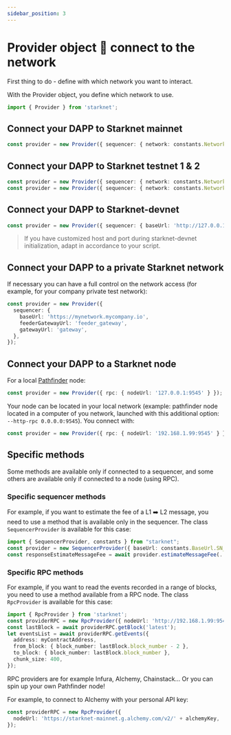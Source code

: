 ```yaml
---
sidebar_position: 3
---
```


# Provider object 🔌 connect to the network

First thing to do - define with which network you want to interact.

With the Provider object, you define which network to use.

```typescript
import { Provider } from 'starknet';
```

## Connect your DAPP to Starknet mainnet

```typescript
const provider = new Provider({ sequencer: { network: constants.NetworkName.SN_MAIN } });
```

## Connect your DAPP to Starknet testnet 1 & 2

```typescript
const provider = new Provider({ sequencer: { network: constants.NetworkName.SN_GOERLI } }); // for testnet 1
const provider = new Provider({ sequencer: { network: constants.NetworkName.SN_GOERLI2 } }); // for testnet 2
```

## Connect your DAPP to Starknet-devnet

```typescript
const provider = new Provider({ sequencer: { baseUrl: 'http://127.0.0.1:5050' } });
```

> If you have customized host and port during starknet-devnet initialization, adapt in accordance to your script.

## Connect your DAPP to a private Starknet network

If necessary you can have a full control on the network access (for example, for your company private test network):

```typescript
const provider = new Provider({
  sequencer: {
    baseUrl: 'https://mynetwork.mycompany.io',
    feederGatewayUrl: 'feeder_gateway',
    gatewayUrl: 'gateway',
  },
});
```

## Connect your DAPP to a Starknet node

For a local [Pathfinder](https://github.com/eqlabs/pathfinder) node:

```typescript
const provider = new Provider({ rpc: { nodeUrl: '127.0.0.1:9545' } });
```

Your node can be located in your local network (example: pathfinder node located in a computer of you network, launched with this additional option: `--http-rpc 0.0.0.0:9545`). You connect with:

```typescript
const provider = new Provider({ rpc: { nodeUrl: '192.168.1.99:9545' } });
```

## Specific methods

Some methods are available only if connected to a sequencer, and some others are available only if connected to a node (using RPC).

### Specific sequencer methods

For example, if you want to estimate the fee of a L1 ➡️ L2 message, you need to use a method that is available only in the sequencer. The class `SequencerProvider` is available for this case:

```typescript
import { SequencerProvider, constants } from "starknet";
const provider = new SequencerProvider({ baseUrl: constants.BaseUrl.SN_GOERLI2 }); // for testnet 2
const responseEstimateMessageFee = await provider.estimateMessageFee(.....)
```

### Specific RPC methods

For example, if you want to read the events recorded in a range of blocks, you need to use a method available from a RPC node. The class `RpcProvider` is available for this case:

```typescript
import { RpcProvider } from 'starknet';
const providerRPC = new RpcProvider({ nodeUrl: 'http://192.168.1.99:9545' }); // for a pathfinder node located in a PC in the local network
const lastBlock = await providerRPC.getBlock('latest');
let eventsList = await providerRPC.getEvents({
  address: myContractAddress,
  from_block: { block_number: lastBlock.block_number - 2 },
  to_block: { block_number: lastBlock.block_number },
  chunk_size: 400,
});
```

RPC providers are for example Infura, Alchemy, Chainstack... Or you can spin up your own Pathfinder node!

For example, to connect to Alchemy with your personal API key:

```typescript
const providerRPC = new RpcProvider({
  nodeUrl: 'https://starknet-mainnet.g.alchemy.com/v2/' + alchemyKey,
});
```
